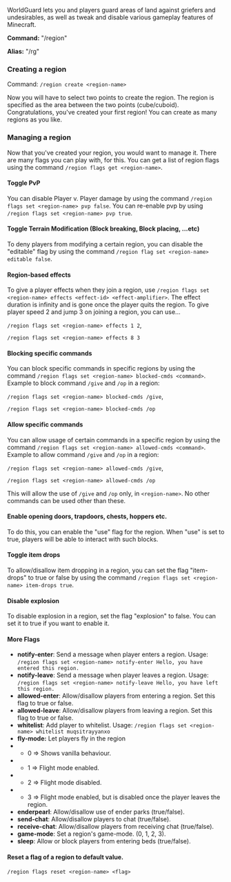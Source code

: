 WorldGuard lets you and players guard areas of land against griefers and undesirables, as well as tweak and disable various gameplay features of Minecraft.

**Command:** "/region"

**Alias:** "/rg"

### Creating a region
Command: `/region create <region-name>`

Now you will have to select two points to create the region. The region is specified as the area between the two points (cube/cuboid). Congratulations, you've created your first region! You can create as many regions as you like.

### Managing a region
Now that you've created your region, you would want to manage it. There are many flags you can play with, for this. You can get a list of region flags using the command `/region flags get <region-name>`.

#### Toggle PvP
You can disable Player v. Player damage by using the command `/region flags set <region-name> pvp false`. You can re-enable pvp by using `/region flags set <region-name> pvp true`.

#### Toggle Terrain Modification (Block breaking, Block placing, ...etc)
To deny players from modifying a certain region, you can disable the "editable" flag by using the command `/region flag set <region-name> editable false`.

#### Region-based effects
To give a player effects when they join a region, use `/region flags set <region-name> effects <effect-id> <effect-amplifier>`. The effect duration is infinity and is gone once the player quits the region. To give player speed 2 and jump 3 on joining a region, you can use...

`/region flags set <region-name> effects 1 2`,

`/region flags set <region-name> effects 8 3`

#### Blocking specific commands
You can block specific commands in specific regions by using the command `/region flags set <region-name> blocked-cmds <command>`. Example to block command `/give` and `/op` in a region:

`/region flags set <region-name> blocked-cmds /give`,

`/region flags set <region-name> blocked-cmds /op`

#### Allow specific commands
You can allow usage of certain commands in a specific region by using the command `/region flags set <region-name> allowed-cmds <command>`. Example to allow command `/give` and `/op` in a region:

`/region flags set <region-name> allowed-cmds /give`,

`/region flags set <region-name> allowed-cmds /op`

This will allow the use of `/give` and `/op` only, in `<region-name>`. No other commands can be used other than these.

#### Enable opening doors, trapdoors, chests, hoppers etc.
To do this, you can enable the "use" flag for the region. When "use" is set to true, players will be able to interact with such blocks.

#### Toggle item drops
To allow/disallow item dropping in a region, you can set the flag "item-drops" to true or false by using the command `/region flags set <region-name> item-drops true`.

#### Disable explosion
To disable explosion in a region, set the flag "explosion" to false. You can set it to true if you want to enable it.

#### More Flags
* **notify-enter**: Send a message when player enters a region. Usage: `/region flags set <region-name> notify-enter Hello, you have entered this region.`
* **notify-leave**: Send a message when player leaves a region. Usage: `/region flags set <region-name> notify-leave Hello, you have left this region.`
* **allowed-enter**: Allow/disallow players from entering a region. Set this flag to true or false.
* **allowed-leave**: Allow/disallow players from leaving a region. Set this flag to true or false.
* **whitelist**: Add player to whitelist. Usage: `/region flags set <region-name> whitelist muqsitrayyanxo`
* **fly-mode:** Let players fly in the region
* * 0 => Shows vanilla behaviour.
* * 1 => Flight mode enabled.
* * 2 => Flight mode disabled.
* * 3 => Flight mode enabled, but is disabled once the player leaves the region.
* **enderpearl**: Allow/disallow use of ender parks (true/false).
* **send-chat**: Allow/disallow players to chat (true/false).
* **receive-chat**: Allow/disallow players from receiving chat (true/false).
* **game-mode**: Set a region's game-mode. (0, 1, 2, 3).
* **sleep**: Allow or block players from entering beds (true/false).
#### Reset a flag of a region to default value.
`/region flags reset <region-name> <flag>`

#### 
